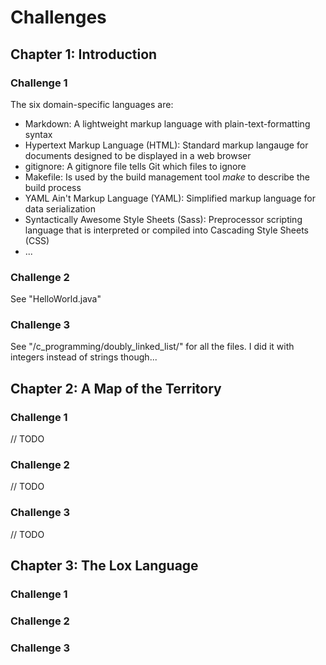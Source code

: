 # Challenges

## Chapter 1: Introduction

### Challenge 1

The six domain-specific languages are:

- Markdown: A lightweight markup language with plain-text-formatting syntax
- Hypertext Markup Language (HTML): Standard markup langauge for documents designed to be displayed in a web browser
- gitignore: A gitignore file tells Git which files to ignore
- Makefile: Is used by the build management tool *make* to describe the build process
- YAML Ain't Markup Language (YAML): Simplified markup language for data serialization
- Syntactically Awesome Style Sheets (Sass): Preprocessor scripting language that is interpreted or compiled into Cascading Style Sheets (CSS)
- ...

### Challenge 2

See "HelloWorld.java"

### Challenge 3

See "/c_programming/doubly_linked_list/" for all the files. I did it with integers instead of strings though...

## Chapter 2: A Map of the Territory

### Challenge 1

// TODO

### Challenge 2

// TODO

### Challenge 3

// TODO

## Chapter 3: The Lox Language

### Challenge 1

### Challenge 2

### Challenge 3

